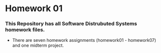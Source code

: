 # Homework 01

### This Repository has all Software Distrubuted Systems homework files.
- There are seven homework assignments (homework01 - homework07) and 
one midterm project. 
